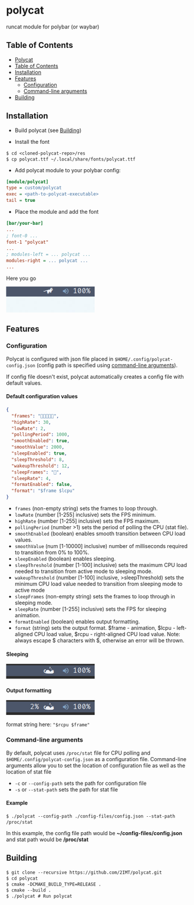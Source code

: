 # polycat <a id="polycat"></a>

runcat module for polybar (or waybar)

## Table of Contents <a id="table-of-contents"></a>

- [Polycat](#polycat)
- [Table of Contents](#table-of-contents)
- [Installation](#installation)
- [Features](#features)
  - [Configuration](#features-configuration)
  - [Command-line arguments](#features-arguments)
- [Building](#building)

## Installation <a id="installation"></a>

- Build polycat (see [Building](#building))

- Install the font

```console
$ cd <cloned-polycat-repo>/res
$ cp polycat.ttf ~/.local/share/fonts/polycat.ttf
```

- Add polycat module to your polybar config:

```ini
[module/polycat]
type = custom/polycat
exec = <path-to-polycat-executable>
tail = true
```

- Place the module and add the font

```ini
[bar/your-bar]
...
; font-0 ...
font-1 "polycat"
...
; modules-left = ... polycat ...
modules-right = ... polycat ...
...
```

Here you go

![polycat demo animation](res/polycat-demo.gif)

## Features <a id="features"></a>

### Configuration <a id="features-configuration"></a>

Polycat is configured with json file placed in `$HOME/.config/polycat-config.json` (config path is specified using [command-line arguments](#features-arguments)).

If config file doesn't exist, polycat automatically creates a config file with default values.

#### Default configuration values

```json
{
  "frames": "",
  "highRate": 30,
  "lowRate": 2,
  "pollingPeriod": 1000,
  "smoothEnabled": true,
  "smoothValue": 2000,
  "sleepEnabled": true,
  "sleepThreshold": 8,
  "wakeupThreshold": 12,
  "sleepFrames": "",
  "sleepRate": 4,
  "formatEnabled": false,
  "format": "$frame $lcpu"
}
```

- `frames` (non-empty string)
  sets the frames to loop through.
- `lowRate` (number [1-255] inclusive)
  sets the FPS minimum.
- `highRate` (number [1-255] inclusive)
  sets the FPS maximum.
- `pollingPeriod` (number >1)
  sets the period of polling the CPU (stat file).
- `smoothEnabled` (boolean)
  enables smooth transition between CPU load values.
- `smoothValue` (num [1-10000] inclusive)
  number of milliseconds required to transition from 0% to 100%.
- `sleepEnabled` (boolean)
  enables sleeping.
- `sleepThreshold` (number [1-100] inclusive)
  sets the maximum CPU load needed to transition from active mode to sleeping mode.
- `wakeupThreshold` (number [1-100] inclusive, >sleepThreshold)
  sets the minimum CPU load value needed to transition from sleeping mode to active mode
- `sleepFrames` (non-empty string)
  sets the frames to loop through in sleeping mode.
- `sleepRate` (number [1-255] inclusive)
  sets the FPS for sleeping animation.
- `formatEnabled` (boolean)
  enables output formatting.
- `format` (string)
  sets the output format. $frame - animation, $lcpu - left-aligned CPU load value, $rcpu - right-aligned CPU load value.
  Note: always escape $ characters with $, otherwise an error will be thrown.

#### Sleeping

![polycat sleeping demo animation](res/polycat-sleeping-demo.gif)

#### Output formatting

![polycat formatting demo animation](res/polycat-formatting-demo.gif)

format string here: `"$rcpu $frame"`

### Command-line arguments <a id="features-arguments"></a>

By default, polycat uses `/proc/stat` file for CPU polling and `$HOME/.config/polycat-config.json` as a configuration file.
Command-line arguments allow you to set the location of configuration file as well as the location of stat file

- `-c` or `--config-path` sets the path for configuration file
- `-s` or `--stat-path` sets the path for stat file

#### Example

```console
$ ./polycat --config-path ./config-files/config.json --stat-path /proc/stat
```

In this example, the config file path would be **~/config-files/config.json** and stat path would be **/proc/stat**

## Building <a id="building"></a>

```console
$ git clone --recursive https://github.com/2IMT/polycat.git
$ cd polycat
$ cmake -DCMAKE_BUILD_TYPE=RELEASE .
$ cmake --build .
$ ./polycat # Run polycat
```
